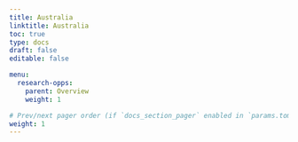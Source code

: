 ```yaml
---
title: Australia
linktitle: Australia
toc: true
type: docs
draft: false
editable: false

menu:
  research-opps:
    parent: Overview
    weight: 1

# Prev/next pager order (if `docs_section_pager` enabled in `params.toml`)
weight: 1
---
```

